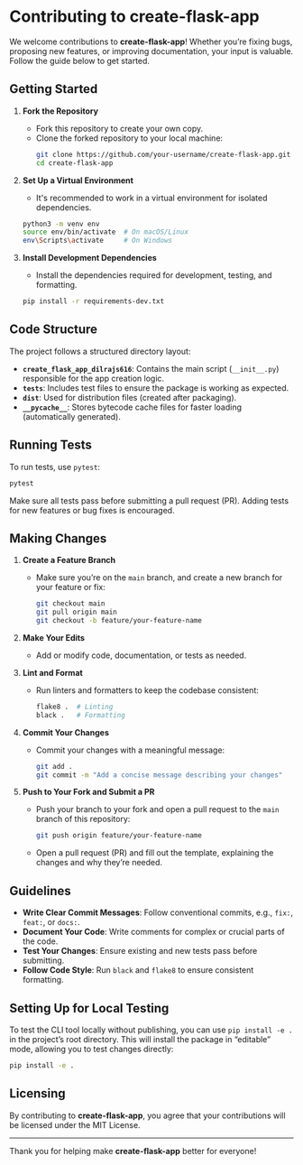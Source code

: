 # Contributing to create-flask-app

We welcome contributions to **create-flask-app**! Whether you’re fixing bugs, proposing new features, or improving documentation, your input is valuable. Follow the guide below to get started.

## Getting Started

1. **Fork the Repository**
   - Fork this repository to create your own copy.
   - Clone the forked repository to your local machine:
     ```bash
     git clone https://github.com/your-username/create-flask-app.git
     cd create-flask-app
     ```

2. **Set Up a Virtual Environment**
   - It's recommended to work in a virtual environment for isolated dependencies.
   ```bash
   python3 -m venv env
   source env/bin/activate  # On macOS/Linux
   env\Scripts\activate     # On Windows
   ```

3. **Install Development Dependencies**
   - Install the dependencies required for development, testing, and formatting.
   ```bash
   pip install -r requirements-dev.txt
   ```

## Code Structure

The project follows a structured directory layout:

- **`create_flask_app_dilrajs616`**: Contains the main script (`__init__.py`) responsible for the app creation logic.
- **`tests`**: Includes test files to ensure the package is working as expected.
- **`dist`**: Used for distribution files (created after packaging).
- **`__pycache__`**: Stores bytecode cache files for faster loading (automatically generated).

## Running Tests

To run tests, use `pytest`:

```bash
pytest
```

Make sure all tests pass before submitting a pull request (PR). Adding tests for new features or bug fixes is encouraged.

## Making Changes

1. **Create a Feature Branch**
   - Make sure you’re on the `main` branch, and create a new branch for your feature or fix:
     ```bash
     git checkout main
     git pull origin main
     git checkout -b feature/your-feature-name
     ```

2. **Make Your Edits**
   - Add or modify code, documentation, or tests as needed.

3. **Lint and Format**
   - Run linters and formatters to keep the codebase consistent:
     ```bash
     flake8 .  # Linting
     black .   # Formatting
     ```

4. **Commit Your Changes**
   - Commit your changes with a meaningful message:
     ```bash
     git add .
     git commit -m "Add a concise message describing your changes"
     ```

5. **Push to Your Fork and Submit a PR**
   - Push your branch to your fork and open a pull request to the `main` branch of this repository:
     ```bash
     git push origin feature/your-feature-name
     ```
   - Open a pull request (PR) and fill out the template, explaining the changes and why they’re needed.

## Guidelines

- **Write Clear Commit Messages**: Follow conventional commits, e.g., `fix:`, `feat:`, or `docs:`.
- **Document Your Code**: Write comments for complex or crucial parts of the code.
- **Test Your Changes**: Ensure existing and new tests pass before submitting.
- **Follow Code Style**: Run `black` and `flake8` to ensure consistent formatting.

## Setting Up for Local Testing

To test the CLI tool locally without publishing, you can use `pip install -e .` in the project’s root directory. This will install the package in “editable” mode, allowing you to test changes directly:

```bash
pip install -e .
```

## Licensing

By contributing to **create-flask-app**, you agree that your contributions will be licensed under the MIT License.

---

Thank you for helping make **create-flask-app** better for everyone!
